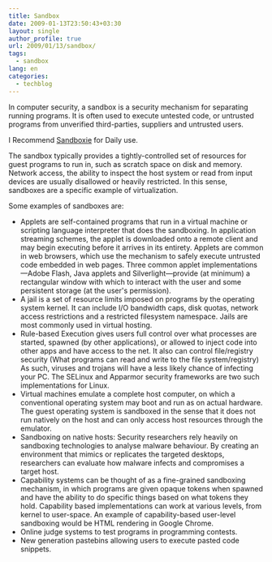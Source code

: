 ```yaml
---
title: Sandbox
date: 2009-01-13T23:50:43+03:30
layout: single
author_profile: true
url: 2009/01/13/sandbox/
tags:
  - sandbox
lang: en
categories: 
  - techblog
---
```

In computer security, a sandbox is a security mechanism for separating running programs. It is often used to execute untested code, or untrusted programs from unverified third-parties, suppliers and untrusted users.

I Recommend [Sandboxie](/knowledge-base/programs/sandboxie) for Daily use.  
  
The sandbox typically provides a tightly-controlled set of resources for guest programs to run in, such as scratch space on disk and memory. Network access, the ability to inspect the host system or read from input devices are usually disallowed or heavily restricted. In this sense, sandboxes are a specific example of virtualization.  
  
Some examples of sandboxes are:  

* Applets are self-contained programs that run in a virtual machine or scripting language interpreter that does the sandboxing. In application streaming schemes, the applet is downloaded onto a remote client and may begin executing before it arrives in its entirety. Applets are common in web browsers, which use the mechanism to safely execute untrusted code embedded in web pages. Three common applet implementations—Adobe Flash, Java applets and Silverlight—provide (at minimum) a rectangular window with which to interact with the user and some persistent storage (at the user's permission).
* A jail is a set of resource limits imposed on programs by the operating system kernel. It can include I/O bandwidth caps, disk quotas, network access restrictions and a restricted filesystem namespace. Jails are most commonly used in virtual hosting.
* Rule-based Execution gives users full control over what processes are started, spawned (by other applications), or allowed to inject code into other apps and have access to the net. It also can control file/registry security (What programs can read and write to the file system/registry) As such, viruses and trojans will have a less likely chance of infecting your PC. The SELinux and Apparmor security frameworks are two such implementations for Linux.
* Virtual machines emulate a complete host computer, on which a conventional operating system may boot and run as on actual hardware. The guest operating system is sandboxed in the sense that it does not run natively on the host and can only access host resources through the emulator.
* Sandboxing on native hosts: Security researchers rely heavily on sandboxing technologies to analyse malware behaviour. By creating an environment that mimics or replicates the targeted desktops, researchers can evaluate how malware infects and compromises a target host.
* Capability systems can be thought of as a fine-grained sandboxing mechanism, in which programs are given opaque tokens when spawned and have the ability to do specific things based on what tokens they hold. Capability based implementations can work at various levels, from kernel to user-space. An example of capability-based user-level sandboxing would be HTML rendering in Google Chrome.
* Online judge systems to test programs in programming contests.
* New generation pastebins allowing users to execute pasted code snippets.